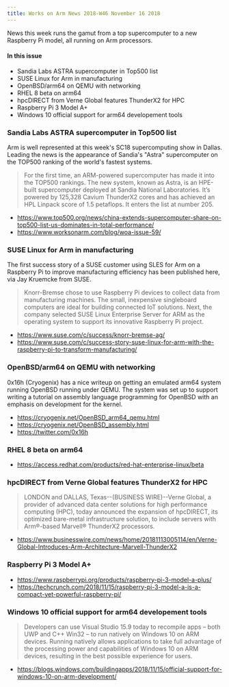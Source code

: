 ```yaml
---
title: Works on Arm News 2018-W46 November 16 2018
---
```


News this week runs the gamut from a top supercomputer
to a new Raspberry Pi model, all running on Arm 
processors.

#### In this issue

* Sandia Labs ASTRA supercomputer in Top500 list
* SUSE Linux for Arm in manufacturing
* OpenBSD/arm64 on QEMU with networking
* RHEL 8 beta on arm64
* hpcDIRECT from Verne Global features ThunderX2 for HPC
* Raspberry Pi 3 Model A+
* Windows 10 official support for arm64 developement tools

### Sandia Labs ASTRA supercomputer in Top500 list

Arm is well represented at this week's SC18 supercomputing
show in Dallas. Leading the news is the appearance of
Sandia's "Astra" supercomputer on the TOP500 ranking of
the world's fastest systems.

> For the first time, an ARM-powered supercomputer has made it into
the TOP500 rankings. The new system, known as Astra, is an HPE-built
supercomputer deployed at Sandia National Laboratories. It’s powered
by 125,328 Cavium ThunderX2 cores and has achieved an HPL Linpack
score of 1.5 petaflops. It enters the list at number 205.

* https://www.top500.org/news/china-extends-supercomputer-share-on-top500-list-us-dominates-in-total-performance/
* https://www.worksonarm.com/blog/woa-issue-59/

### SUSE Linux for Arm in manufacturing

The first success story of a SUSE customer using SLES for Arm on a 
Raspberry Pi to improve manufacturing efficiency has been published here,
via Jay Kruemcke from SUSE.

> Knorr-Bremse chose to use Raspberry Pi devices to collect data from 
manufacturing machines. The small, inexpensive singleboard computers are 
ideal for building connected IoT solutions. Next, the company selected 
SUSE Linux Enterprise Server for ARM as the operating system to 
support its innovative Raspberry Pi project.

* https://www.suse.com/c/success/knorr-bremse-ag/
* https://www.suse.com/c/success-story-suse-linux-for-arm-with-the-raspberry-pi-to-transform-manufacturing/

### OpenBSD/arm64 on QEMU with networking

0x16h (Cryogenix) has a nice writeup on getting an emulated
arm64 system running OpenBSD running under QEMU. The system
was set up to support writing a tutorial on assembly language
programming for OpenBSD with an emphasis on development for
the kernel.

* https://cryogenix.net/OpenBSD_arm64_qemu.html
* https://cryogenix.net/OpenBSD_assembly.html
* https://twitter.com/0x16h

### RHEL 8 beta on arm64

* https://access.redhat.com/products/red-hat-enterprise-linux/beta

### hpcDIRECT from Verne Global features ThunderX2 for HPC

> LONDON and DALLAS, Texas--(BUSINESS WIRE)--Verne Global, a provider
of advanced data center solutions for high performance computing
(HPC), today announced the expansion of hpcDIRECT, its optimized
bare-metal infrastructure solution, to include servers with Arm®-based
Marvell® ThunderX2 processors.

* https://www.businesswire.com/news/home/20181113005114/en/Verne-Global-Introduces-Arm-Architecture-Marvell-ThunderX2

### Raspberry Pi 3 Model A+

* https://www.raspberrypi.org/products/raspberry-pi-3-model-a-plus/
* https://techcrunch.com/2018/11/15/raspberry-pi-3-model-a-is-a-compact-yet-powerful-raspberry-pi/

### Windows 10 official support for arm64 developement tools

> Developers can use Visual Studio 15.9 today to recompile apps –
both UWP and C++ Win32 – to run natively on Windows 10 on ARM
devices. Running natively allows applications to take full advantage
of the processing power and capabilities of Windows 10 on ARM
devices, resulting in the best possible experience for users.

* https://blogs.windows.com/buildingapps/2018/11/15/official-support-for-windows-10-on-arm-development/
